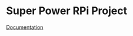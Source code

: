 # Super Power RPi Project

[Documentation](https://superpower.readthedocs.io/en/latest/rpi/overview.html)

